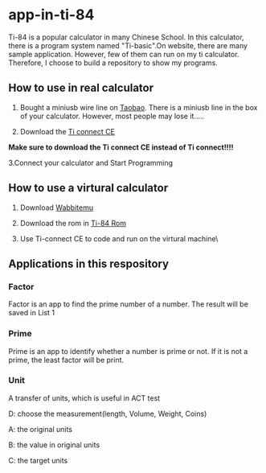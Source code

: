 # app-in-ti-84

Ti-84 is a popular calculator in many Chinese School. In this calculator, there is a program system named "Ti-basic".On website, there are many sample application. However, few of them can run on my ti calculator. Therefore, I choose to build a repository to show my programs.

## How to use in real calculator

1. Bought a miniusb wire line on [Taobao](https://detail.tmall.com/item.htm?id=16184618686&spm=a1z09.2.0.0.42d62e8dSZMutS&_u=73pfu1qea2a5). There is a miniusb line in the box of your calculator. However, most people may lose it.....


2. Download the [Ti connect CE](https://education.ti.com/en/software/details/en/CA9C74CAD02440A69FDC7189D7E1B6C2/swticonnectcesoftware) 

**Make sure to download the Ti connect CE instead of Ti connect!!!!**

3.Connect your calculator and Start Programming

## How to use a virtural calculator

1. Download [Wabbitemu](Wabbitemu)

2. Download the rom in [Ti-84 Rom](https://github.com/tenawalcott/app-in-ti-84/tree/master/Rom)

3. Use Ti-connect CE to code and run on the virtural machine\

## Applications in this respository

### Factor

Factor is an app to find the prime number of a number. The result will be saved in List 1

### Prime

Prime is an app to identify whether a number is prime or not. If it is not a prime, the least factor will be print.

### Unit

A transfer of units, which is useful in ACT test

D: choose the measurement(length, Volume, Weight, Coins)

A: the original units

B: the value in original units

C: the target units